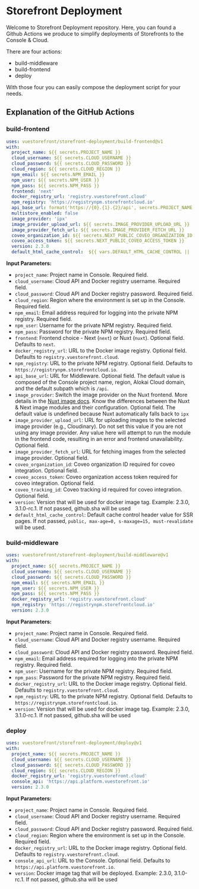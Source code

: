 # Storefront Deployment

Welcome to Storefront Deployment repository. Here, you can found a Github Actions we produce to simplify deployments of Storefronts to the Console & Cloud.

There are four actions:

- build-middleware
- build-frontend
- deploy

With those four you can easily compose the deployment script for your needs.

## Explanation of the GitHub Actions

### build-frontend

```yaml
uses: vuestorefront/storefront-deployment/build-frontend@v1
with:
  project_name: ${{ secrets.PROJECT_NAME }}
  cloud_username: ${{ secrets.CLOUD_USERNAME }}
  cloud_password: ${{ secrets.CLOUD_PASSWORD }}
  cloud_region: ${{ secrets.CLOUD_REGION }}
  npm_email: ${{ secrets.NPM_EMAIL }}
  npm_user: ${{ secrets.NPM_USER }}
  npm_pass: ${{ secrets.NPM_PASS }}
  frontend: 'next'
  docker_registry_url: 'registry.vuestorefront.cloud'
  npm_registry: 'https://registrynpm.storefrontcloud.io'
  api_base_url: format('https://{0}.{1}.{2}/api', secrets.PROJECT_NAME, secrets.CLOUD_REGION, 'gcp.storefrontcloud.io')
  multistore_enabled: false
  image_provider: 'ipx'
  image_provider_upload_url: ${{ secrets.IMAGE_PROVIDER_UPLOAD_URL }}
  image_provider_fetch_url: ${{ secrets.IMAGE_PROVIDER_FETCH_URL }}
  coveo_organization_id: ${{ secrets.NEXT_PUBLIC_COVEO_ORGANIZATION_ID }}
  coveo_access_token: ${{ secrets.NEXT_PUBLIC_COVEO_ACCESS_TOKEN }}
  version: 2.3.0
  default_html_cache_control:  ${{ vars.DEFAULT_HTML_CACHE_CONTROL || 'public, max-age=0, s-maxage=0, must-revalidate' }}
```

**Input Parameters:**

- `project_name`: Project name in Console. Required field.
- `cloud_username`: Cloud API and Docker registry username. Required field.
- `cloud_password`: Cloud API and Docker registry password. Required field.
- `cloud_region`: Region where the environment is set up in the Console. Required field.
- `npm_email`: Email address required for logging into the private NPM registry. Required field.
- `npm_user`: Username for the private NPM registry. Required field.
- `npm_pass`: Password for the private NPM registry. Required field.
- `frontend`: Frontend choice - Next (`next`) or Nuxt (`nuxt`). Optional field. Defaults to `next`.
- `docker_registry_url`: URL to the Docker image registry. Optional field. Defaults to `registry.vuestorefront.cloud`.
- `npm_registry`: URL to the private NPM registry. Optional field. Defaults to `https://registrynpm.storefrontcloud.io`.
- `api_base_url`: URL for Middleware. Optional field. The default value is composed of the Console project name, region, Alokai Cloud domain, and the default subpath which is `/api`.
- `image_provider`: Switch the image provider on the Nuxt frontend. More details in the [Nuxt image docs](https://image.nuxt.com/get-started/providers). Know the differences between the Nuxt & Next image modules and their configuration. Optional field. The default value is undefined because Nuxt automatically falls back to `ipx`
- `image_provider_upload_url`: URL for uploading images to the selected image provider (e.g., Cloudinary). Do not set this value if you are not using any image provider. Any value here will attempt to run the module in the frontend code, resulting in an error and frontend unavailability. Optional field.
- `image_provider_fetch_url`: URL for fetching images from the selected image provider. Optional field.
- `coveo_organization_id`: Coveo organization ID required for coveo integration. Optional field.
- `coveo_access_token`: Coveo organization access token required for coveo integration. Optional field.
- `coveo_tracking_id`: Coveo tracking id required for coveo integration. Optional field.
- `version`: Version that will be used for docker image tag. Example: 2.3.0, 3.1.0-rc.1. If not passed, github.sha will be used
- `default_html_cache_control`: Default cache control header value for SSR pages. If not passed, `public, max-age=0, s-maxage=15, must-revalidate` will be used.

### build-middleware

```yaml
uses: vuestorefront/storefront-deployment/build-middleware@v1
with:
  project_name: ${{ secrets.PROJECT_NAME }}
  cloud_username: ${{ secrets.CLOUD_USERNAME }}
  cloud_password: ${{ secrets.CLOUD_PASSWORD }}
  npm_email: ${{ secrets.NPM_EMAIL }}
  npm_user: ${{ secrets.NPM_USER }}
  npm_pass: ${{ secrets.NPM_PASS }}
  docker_registry_url: 'registry.vuestorefront.cloud'
  npm_registry: 'https://registrynpm.storefrontcloud.io'
  version: 2.3.0
```

**Input Parameters:**

- `project_name`: Project name in Console. Required field.
- `cloud_username`: Cloud API and Docker registry username. Required field.
- `cloud_password`: Cloud API and Docker registry password. Required field.
- `npm_email`: Email address required for logging into the private NPM registry. Required field.
- `npm_user`: Username for the private NPM registry. Required field.
- `npm_pass`: Password for the private NPM registry. Required field.
- `docker_registry_url`: URL to the Docker image registry. Optional field. Defaults to `registry.vuestorefront.cloud`.
- `npm_registry`: URL to the private NPM registry. Optional field. Defaults to `https://registrynpm.storefrontcloud.io`.
- `version`: Version that will be used for docker image tag. Example: 2.3.0, 3.1.0-rc.1. If not passed, github.sha will be used

### deploy

```yaml
uses: vuestorefront/storefront-deployment/deploy@v1
with:
  project_name: ${{ secrets.PROJECT_NAME }}
  cloud_username: ${{ secrets.CLOUD_USERNAME }}
  cloud_password: ${{ secrets.CLOUD_PASSWORD }}
  cloud_region: ${{ secrets.CLOUD_REGION }}
  docker_registry_url: 'registry.vuestorefront.cloud'
  console_api: 'https://api.platform.vuestorefront.io'
  version: 2.3.0
```

**Input Parameters:**

- `project_name`: Project name in Console. Required field.
- `cloud_username`: Cloud API and Docker registry username. Required field.
- `cloud_password`: Cloud API and Docker registry password. Required field.
- `cloud_region`: Region where the environment is set up in the Console. Required field.
- `docker_registry_url`: URL to the Docker image registry. Optional field. Defaults to `registry.vuestorefront.cloud`.
- `console_api_url`: URL to the Console. Optional field. Defaults to `https://api.platform.vuestorefront.io`.
- `version`: Docker image tag that will be deployed. Example: 2.3.0, 3.1.0-rc.1. If not passed, github.sha will be used
